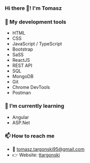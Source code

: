 ### Hi there 👋! I'm Tomasz

### 🔨 My development tools
* HTML
* CSS
* JavaScript / TypeScript
* Bootstrap
* SaSS
* ReactJS
* REST API
* SQL
* MongoDB
* Git
* Chrome DevTools
* Postman



### 🌱 I’m currently learning
* Angular
* ASP.Net


### 📫 How to reach me 
* 📧 tomasz.targonski95@gmail.com
* 👉 Website: [ttargonski](https://ttargonski.netlify.app/)

